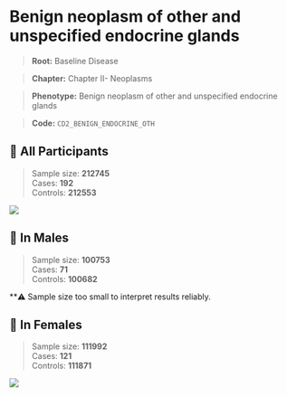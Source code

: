 # Benign neoplasm of other and unspecified endocrine glands

> **Root:** Baseline Disease  

> **Chapter:** Chapter II- Neoplasms  

> **Phenotype:** Benign neoplasm of other and unspecified endocrine glands  

> **Code:** `CD2_BENIGN_ENDOCRINE_OTH`

## 🧪 All Participants  
> Sample size: **212745**  
> Cases: **192**  
> Controls: **212553**
<img src="/Disease/Figures/ALL/Baseline/CD2_BENIGN_ENDOCRINE_OTH.png"/>
<CsvTable src="/Disease/Data/ALL/Baseline/LG_CD2_BENIGN_ENDOCRINE_OTH.csv" label="🔍 View full results" />

## 👨 In Males  
> Sample size: **100753**  
> Cases: **71**  
> Controls: **100682**

**⚠️ Sample size too small to interpret results reliably.

## 👩 In Females  
> Sample size: **111992**  
> Cases: **121**  
> Controls: **111871**
<img src="/Disease/Figures/Female/Baseline/CD2_BENIGN_ENDOCRINE_OTH.png"/>
<CsvTable src="/Disease/Data/Female/Baseline/LG_CD2_BENIGN_ENDOCRINE_OTH.csv" label="🔍 View full results" />
